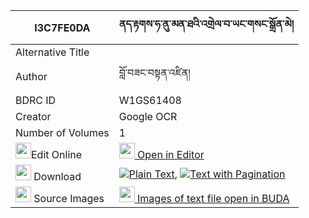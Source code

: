 |I3C7FE0DA|ནད་རྟགས་ཧ་ནུ་མན་ཐའི་འགྲེལ་བ་ཡང་གསང་སྒྲོན་མེ། 
| --- | --- 
|Alternative Title |
|Author| བློ་བཟང་བསྟན་འཛིན།
|BDRC ID | W1GS61408
|Creator | Google OCR
|Number of Volumes| 1
|<img width="25" src="https://img.icons8.com/color/25/000000/edit-property.png">Edit Online| [<img width="25" src="https://avatars.githubusercontent.com/u/45091458?s=200&v=4"> Open in Editor](http://editor.openpecha.org/I3C7FE0DA)
|<img width="25" src="https://img.icons8.com/fluent/48/000000/download-2.png"/>  Download | [![](https://img.icons8.com/color/20/000000/txt.png)Plain Text](https://github.com/Openpecha/I3C7FE0DA/releases/download/v1/netak_ha_nu_men_ta_i_drelwa_ya_plain_I3C7FE0DA.zip), [![](https://img.icons8.com/color/20/000000/txt.png)Text with Pagination](https://github.com/Openpecha/I3C7FE0DA/releases/download/v1/netak_ha_nu_men_ta_i_drelwa_ya_pages_I3C7FE0DA.zip)
|<img width="25" src="https://img.icons8.com/plasticine/100/000000/pictures-folder.png"/>  Source Images | [<img width="25" src="https://library.bdrc.io/icons/BUDA-small.svg"> Images of text file open in BUDA](https://library.bdrc.io/show/bdr:W1GS61408)